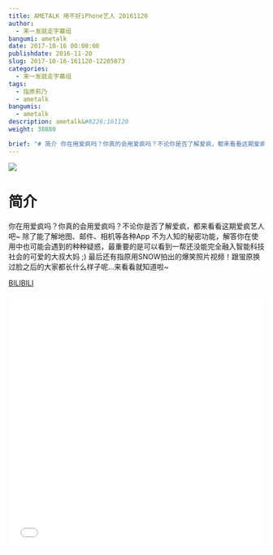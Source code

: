 ```yaml
---
title: AMETALK 用不好iPhone艺人 20161120
author: 
  - 来一发就走字幕组
bangumi: ametalk
date: 2017-10-16 00:00:00
publishdate: 2016-11-20
slug: 2017-10-16-161120-12205073
categories: 
  - 来一发就走字幕组
tags: 
  - 指原莉乃
  - ametalk
bangumis: 
  - ametalk
description: ametalk&#8226;161120
weight: 38880

brief: "# 简介 你在用爱疯吗？你真的会用爱疯吗？不论你是否了解爱疯，都来看看这期爱疯艺人吧~ 除了能了解地图、邮件、相机等各种App 不为人知的秘密功能，解答你在使用中也可能会遇到的种种疑惑，最重要的是可以看到一帮还没能完全融入智能科技社会的可爱的大叔大妈 ;) 最后还有指原用SNOW拍出的爆笑照片视频！跟蛍原换过脸之后的大家都长什么样子呢…来看看就知道啦~"
---
```


![](https://i.imgur.com/5HmwH91.jpg)

# 简介  
你在用爱疯吗？你真的会用爱疯吗？不论你是否了解爱疯，都来看看这期爱疯艺人吧~ 除了能了解地图、邮件、相机等各种App 不为人知的秘密功能，解答你在使用中也可能会遇到的种种疑惑，最重要的是可以看到一帮还没能完全融入智能科技社会的可爱的大叔大妈 ;) 最后还有指原用SNOW拍出的爆笑照片视频！跟蛍原换过脸之后的大家都长什么样子呢…来看看就知道啦~

  [BILIBILI](https://www.bilibili.com/video/av12205073/)


<div class="vcontainer">  <iframe class='video' src="//www.bilibili.com/blackboard/player.html?aid=12205073" width="100%" height="500" frameborder="0" allowfullscreen="allowfullscreen"></iframe></div>
